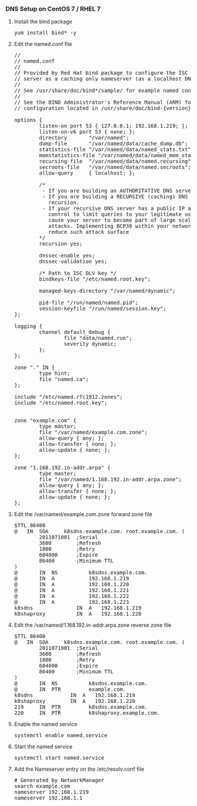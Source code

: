 <h3>DNS Setup on CentOS 7 / RHEL 7</h3>

<ol>
<li>Install the bind package</li>

<pre>
yum install bind* -y
</pre>

<li>Edit the named.conf file</li>

<pre>
//
// named.conf
//
// Provided by Red Hat bind package to configure the ISC BIND named(8) DNS
// server as a caching only nameserver (as a localhost DNS resolver only).
//
// See /usr/share/doc/bind*/sample/ for example named configuration files.
//
// See the BIND Administrator's Reference Manual (ARM) for details about the
// configuration located in /usr/share/doc/bind-{version}/Bv9ARM.html

options {
        listen-on port 53 { 127.0.0.1; 192.168.1.219; };
        listen-on-v6 port 53 { none; };
        directory       "/var/named";
        dump-file       "/var/named/data/cache_dump.db";
        statistics-file "/var/named/data/named_stats.txt";
        memstatistics-file "/var/named/data/named_mem_stats.txt";
        recursing-file  "/var/named/data/named.recursing";
        secroots-file   "/var/named/data/named.secroots";
        allow-query     { localhost; };

        /*
         - If you are building an AUTHORITATIVE DNS server, do NOT enable recursion.
         - If you are building a RECURSIVE (caching) DNS server, you need to enable
           recursion.
         - If your recursive DNS server has a public IP address, you MUST enable access
           control to limit queries to your legitimate users. Failing to do so will
           cause your server to become part of large scale DNS amplification
           attacks. Implementing BCP38 within your network would greatly
           reduce such attack surface
        */
        recursion yes;

        dnssec-enable yes;
        dnssec-validation yes;

        /* Path to ISC DLV key */
        bindkeys-file "/etc/named.root.key";

        managed-keys-directory "/var/named/dynamic";

        pid-file "/run/named/named.pid";
        session-keyfile "/run/named/session.key";
};

logging {
        channel default_debug {
                file "data/named.run";
                severity dynamic;
        };
};

zone "." IN {
        type hint;
        file "named.ca";
};

include "/etc/named.rfc1912.zones";
include "/etc/named.root.key";


zone "example.com" {
        type master;
        file "/var/named/example.com.zone";
        allow-query { any; };
        allow-transfer { none; };
        allow-update { none; };
};

zone "1.168.192.in-addr.arpa" {
        type master;
        file "/var/named/1.168.192.in-addr.arpa.zone";
        allow-query { any; };
        allow-transfer { none; };
        allow-update { none; };
};
</pre>

<li>Edit the /var/named/example.com.zone forward zone file</li>
<pre>
$TTL 86400
@   IN  SOA     k8sdns.example.com. root.example.com. (
        2011071001  ;Serial
        3600        ;Refresh
        1800        ;Retry
        604800      ;Expire
        86400       ;Minimum TTL
)
@       IN  NS          k8sdns.example.com.
@       IN  A           192.168.1.219
@       IN  A           192.168.1.220
@       IN  A           192.168.1.221
@       IN  A           192.168.1.222
@       IN  A           192.168.1.223
k8sdns              IN  A   192.168.1.219
k8shaproxy          IN  A   192.168.1.220
</pre>

<li>Edit the /var/named/1.168.192.in-addr.arpa.zone reverse zone file</li>
<pre>
$TTL 86400
@   IN  SOA     k8sdns.example.com. root.example.com. (
        2011071001  ;Serial
        3600        ;Refresh
        1800        ;Retry
        604800      ;Expire
        86400       ;Minimum TTL
)
@       IN  NS          k8sdns.example.com.
@       IN  PTR         example.com.
k8sdns            IN  A   192.168.1.219
k8shaproxy        IN  A   192.168.1.220
219     IN  PTR         k8sdns.example.com.
220     IN  PTR         k8shaproxy.example.com.
</pre>
<li> Enable the named service</li>
<pre>
systemctl enable named.service
</pre>
<li> Start the named service</li>
<pre>
systemctl start named.service
</pre>
<li>Add the Nameserver entry on the /etc/resolv.conf file</li>
<pre>
# Generated by NetworkManager
search example.com
nameserver 192.168.1.219
nameserver 192.168.1.1
</pre>
</ol>
